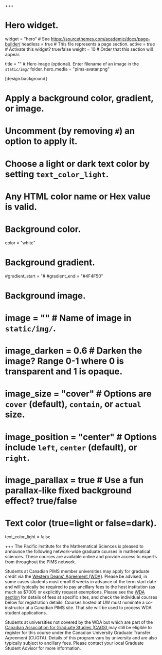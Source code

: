 +++
# Hero widget.
widget = "hero"  # See https://sourcethemes.com/academic/docs/page-builder/
headless = true  # This file represents a page section.
active = true  # Activate this widget? true/false
weight = 10  # Order that this section will appear.

title = "" # Hero image (optional). Enter filename of an image in the `static/img/` folder.
hero_media = "pims-avatar.png"

[design.background]
  # Apply a background color, gradient, or image.
  #   Uncomment (by removing `#`) an option to apply it.
  #   Choose a light or dark text color by setting `text_color_light`.
  #   Any HTML color name or Hex value is valid.

  # Background color.
  color = "white"
  
  # Background gradient.
  #gradient_start = "#
  #gradient_end = "#4F4F50"
  
  # Background image.
  # image = ""  # Name of image in `static/img/`.
  # image_darken = 0.6  # Darken the image? Range 0-1 where 0 is transparent and 1 is opaque.
  # image_size = "cover"  #  Options are `cover` (default), `contain`, or `actual` size.
  # image_position = "center"  # Options include `left`, `center` (default), or `right`.
  # image_parallax = true  # Use a fun parallax-like fixed background effect? true/false
  
  # Text color (true=light or false=dark).
  text_color_light = false

+++
The Pacific Institute for the Mathematical Sciences is pleased to announce the
following network-wide graduate courses in mathematical sciences. These courses
are available online and provide access to experts from throughout the PIMS
network.

Students at Canadian PIMS member universities may apply for graduate credit via
the <a href="#wda">Western Deans' Agreement (WDA)</i></a>. Please be advised, in
some cases students must enroll 6 weeks in advance of the term start date and
will typically be required to pay ancillary fees to the host institution (as
much as $700!) or explicitly request exemptions.  Please see the <a
href="#wda">WDA section</a> for details of fees at specific sites, and check the
individual courses below for registration details. Courses hosted at UW must
nominate a co-instructor at a Canadian PIMS site. That site will be used to
process WDA student applications.

Students at universities not covered by the WDA but which are part of the <a
target="_blank" href="https://cags.ca">Canadian Association for Graduate Studies
(CAGS) <i class="fas fa-external-link-alt"></i></a> may still be eligible to
register for this course under the Canadian University Graduate Transfer
Agreement (CUGTA).  Details of this program vary by university and are also
typically subject to ancillary fees. Please contact your local Graduate Student
Advisor for more information.
